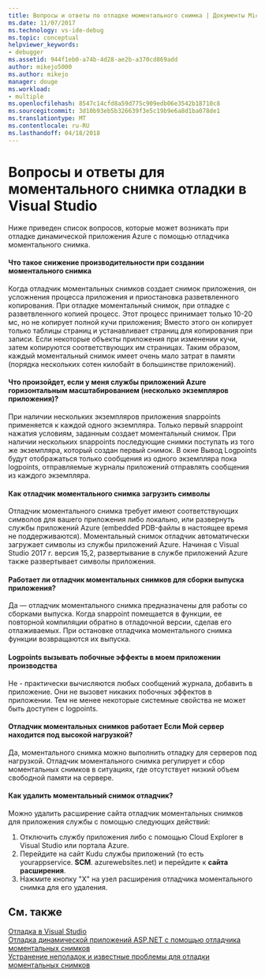 ```yaml
---
title: Вопросы и ответы по отладке моментального снимка | Документы Microsoft
ms.date: 11/07/2017
ms.technology: vs-ide-debug
ms.topic: conceptual
helpviewer_keywords:
- debugger
ms.assetid: 944f1eb0-a74b-4d28-ae2b-a370cd869add
author: mikejo5000
ms.author: mikejo
manager: douge
ms.workload:
- multiple
ms.openlocfilehash: 8547c14cfd8a59d775c909edb06e3542b18710c8
ms.sourcegitcommit: 3d10b93eb5b326639f3e5c19b9e6a8d1ba078de1
ms.translationtype: MT
ms.contentlocale: ru-RU
ms.lasthandoff: 04/18/2018
---
```

# <a name="frequently-asked-questions-for-snapshot-debugging-in-visual-studio"></a>Вопросы и ответы для моментального снимка отладки в Visual Studio

Ниже приведен список вопросов, которые может возникать при отладке динамической приложения Azure с помощью отладчика моментального снимка.

#### <a name="what-is-the-performance-cost-of-taking-a-snapshot"></a>Что такое снижение производительности при создании моментального снимка

Когда отладчик моментальных снимков создает снимок приложения, он усложнения процесса приложения и приостановка разветвленного копирования. При отладке моментальный снимок, при отладке с разветвленного копией процесс. Этот процесс принимает только 10-20 мс, но не копирует полной кучи приложения; Вместо этого он копирует только таблицы страниц и устанавливает страниц для копирования при записи. Если некоторые объекты приложения при изменении кучи, затем копируются соответствующих им страницах. Таким образом, каждый моментальный снимок имеет очень мало затрат в памяти (порядка нескольких сотен килобайт в большинстве приложений). 

#### <a name="what-happens-if-i-have-a-scaled-out-azure-app-service-multiple-instances-of-my-app"></a>Что произойдет, если у меня службы приложений Azure горизонтальным масштабированием (несколько экземпляров приложения)?

При наличии нескольких экземпляров приложения snappoints применяется к каждой одного экземпляра. Только первый snappoint нажатия условиям, заданным создает моментальный снимок. При наличии нескольких snappoints последующие снимки поступать из того же экземпляра, который создан первый снимок. В окне Вывод Logpoints будут отображаться только сообщения из одного экземпляра пока logpoints, отправляемые журналы приложений отправлять сообщения из каждого экземпляра. 

#### <a name="how-does-the-snapshot-debugger-load-symbols"></a>Как отладчик моментального снимка загрузить символы

Отладчик моментального снимка требует имеют соответствующих символов для вашего приложения либо локально, или развернуть службы приложений Azure (embedded PDB-файлы в настоящее время не поддерживаются). Моментальный снимок отладчик автоматически загружает символы из службы приложений Azure. Начиная с Visual Studio 2017 г. версия 15,2, развертывание в службе приложений Azure также развертывает символы приложения.

#### <a name="does-the-snapshot-debugger-work-against-release-builds-of-my-application"></a>Работает ли отладчик моментальных снимков для сборки выпуска приложения?

Да — отладчик моментального снимка предназначены для работы со сборками выпуска. Когда snappoint помещается в функции, ее повторной компиляции обратно в отладочной версии, сделав его отлаживаемых. При остановке отладчика моментального снимка функции возвращаются их выпуска. 

#### <a name="can-logpoints-cause-side-effects-in-my-production-application"></a>Logpoints вызывать побочные эффекты в моем приложении производства

Не - практически вычисляются любых сообщений журнала, добавить в приложение. Они не вызовет никаких побочных эффектов в приложении. Тем не менее некоторые системные свойства не может быть доступен с logpoints. 

#### <a name="does-the-snapshot-debugger-work-if-my-server-is-under-load"></a>Отладчик моментальных снимков работает Если Мой сервер находится под высокой нагрузкой?

Да, моментального снимка можно выполнить отладку для серверов под нагрузкой. Отладчик моментального снимка регулирует и сбор моментальных снимков в ситуациях, где отсутствует низкий объем свободной памяти на сервере.

#### <a name="how-do-i-uninstall-the-snapshot-debugger"></a>Как удалить моментальный снимок отладчик?

Можно удалить расширение сайта отладчик моментальных снимков для приложения службы с помощью следующих действий:

1. Отключить службу приложения либо с помощью Cloud Explorer в Visual Studio или портала Azure.
1. Перейдите на сайт Kudu службы приложений (то есть yourappservice. **SCM**. azurewebsites.net) и перейдите к **сайта расширения**.
1. Нажмите кнопку "X" на узел расширения отладчика моментального снимка для его удаления.

## <a name="see-also"></a>См. также

[Отладка в Visual Studio](../debugger/index.md)  
[Отладка динамической приложений ASP.NET с помощью отладчика моментальных снимков](../debugger/debug-live-azure-applications.md)  
[Устранение неполадок и известные проблемы для отладки моментальных снимков](../debugger/debug-live-azure-apps-troubleshooting.md)
